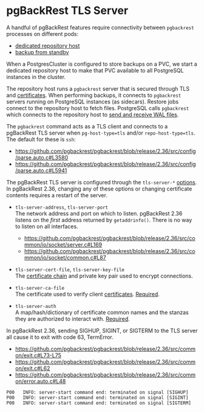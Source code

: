 <!--
 Copyright 2021 - 2022 Crunchy Data Solutions, Inc.
 Licensed under the Apache License, Version 2.0 (the "License");
 you may not use this file except in compliance with the License.
 You may obtain a copy of the License at

 http://www.apache.org/licenses/LICENSE-2.0

 Unless required by applicable law or agreed to in writing, software
 distributed under the License is distributed on an "AS IS" BASIS,
 WITHOUT WARRANTIES OR CONDITIONS OF ANY KIND, either express or implied.
 See the License for the specific language governing permissions and
 limitations under the License.
-->

# pgBackRest TLS Server

A handful of pgBackRest features require connectivity between `pgbackrest` processes
on different pods:

- [dedicated repository host](https://pgbackrest.org/user-guide.html#repo-host)
- [backup from standby](https://pgbackrest.org/user-guide.html#standby-backup)

When a PostgresCluster is configured to store backups on a PVC, we start a dedicated
repository host to make that PVC available to all PostgreSQL instances in the cluster.

The repository host runs a `pgbackrest` server that is secured through TLS and
[certificates][]. When performing backups, it connects to `pgbackrest` servers
running on PostgreSQL instances (as sidecars). Restore jobs connect to the
repository host to fetch files. PostgreSQL calls `pgbackrest` which connects
to the repository host to [send and receive WAL files][archiving].

[archiving]: https://www.postgresql.org/docs/current/continuous-archiving.html
[certificates]: certificates.md


The `pgbackrest` command acts as a TLS client and connects to a pgBackRest TLS
server when `pg-host-type=tls` and/or `repo-host-type=tls`. The default for these is `ssh`:

- https://github.com/pgbackrest/pgbackrest/blob/release/2.36/src/config/parse.auto.c#L3580
- https://github.com/pgbackrest/pgbackrest/blob/release/2.36/src/config/parse.auto.c#L5941


The pgBackRest TLS server is configured through the `tls-server-*` [options](config.md).
In pgBackRest 2.36, changing any of these options or changing certificate contents
requires a restart of the server.

- `tls-server-address`, `tls-server-port` <br/>
  The network address and port on which to listen. pgBackRest 2.36 listens on
  the *first* address returned by `getaddrinfo()`. There is no way to listen on
  all interfaces.

  - https://github.com/pgbackrest/pgbackrest/blob/release/2.36/src/common/io/socket/server.c#L169
  - https://github.com/pgbackrest/pgbackrest/blob/release/2.36/src/common/io/socket/common.c#L87

- `tls-server-cert-file`, `tls-server-key-file` <br/>
  The [certificate chain][certificates] and private key pair used to encrypt connections.

- `tls-server-ca-file` <br/>
  The certificate used to verify client [certificates][].
  [Required](https://github.com/pgbackrest/pgbackrest/blob/release/2.36/src/config/parse.auto.c#L8487).

- `tls-server-auth` <br/>
  A map/hash/dictionary of certificate common names and the stanzas they are authorized
  to interact with.
  [Required](https://github.com/pgbackrest/pgbackrest/blob/release/2.36/src/config/parse.auto.c#L8471).


In pgBackRest 2.36, sending SIGHUP, SIGINT, or SIGTERM to the TLS server all
cause it to exit with code 63, TermError.

- https://github.com/pgbackrest/pgbackrest/blob/release/2.36/src/common/exit.c#L73-L75
- https://github.com/pgbackrest/pgbackrest/blob/release/2.36/src/common/exit.c#L62
- https://github.com/pgbackrest/pgbackrest/blob/release/2.36/src/common/error.auto.c#L48

```
P00   INFO: server-start command end: terminated on signal [SIGHUP]
P00   INFO: server-start command end: terminated on signal [SIGINT]
P00   INFO: server-start command end: terminated on signal [SIGTERM]
```
